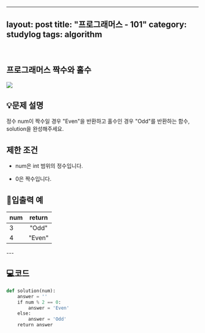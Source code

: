 ﻿
---
layout: post
title: "프로그래머스 - 101"
category: studylog
tags: algorithm
---

<br>

## 프로그래머스 짝수와 홀수


![](https://velog.velcdn.com/images/dlsdud9098/post/e1464da6-734f-4172-a5d3-8df73b71a328/image.png)
## 💡문제 설명
정수 num이 짝수일 경우 "Even"을 반환하고 홀수인 경우 "Odd"를 반환하는 함수, solution을 완성해주세요.


## 제한 조건
* num은 int 범위의 정수입니다.




* 0은 짝수입니다.




## 🔢입출력 예




<table><thead><tr><th>num</th><th style="text-align: center">return</th></tr></thead><tbody><tr><td>3</td><td style="text-align: center">"Odd"</td></tr><tr><td>4</td><td style="text-align: center">"Even"</td></tr></tbody>
</table>
---


## 💻코드


```python
def solution(num):
    answer = ''
    if num % 2 == 0:
        answer = 'Even'
    else:
        answer = 'Odd'
    return answer
```
